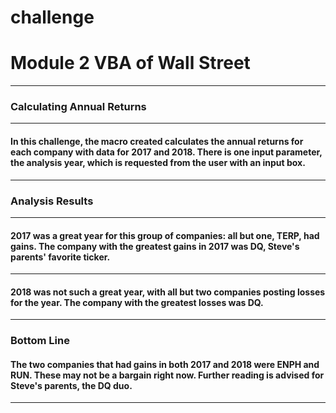 # challenge
# Module 2 VBA of Wall Street
---
### Calculating Annual Returns
---
#### In this challenge, the macro created calculates the annual returns for each company with data for 2017 and 2018.  There is one input parameter, the analysis year, which is requested from the user with an input box.  
---
### Analysis Results
---
#### 2017 was a great year for this group of companies: all but one, TERP, had gains.  The company with the greatest gains in 2017 was DQ, Steve's parents' favorite ticker. 
---
#### 2018 was not such a great year, with all but two companies posting losses for the year.  The company with the greatest losses was DQ.
---
### Bottom Line
#### The two companies that had gains in both 2017 and 2018 were ENPH and RUN.  These may not be a bargain right now.  Further reading is advised for Steve's parents, the DQ duo.
---

